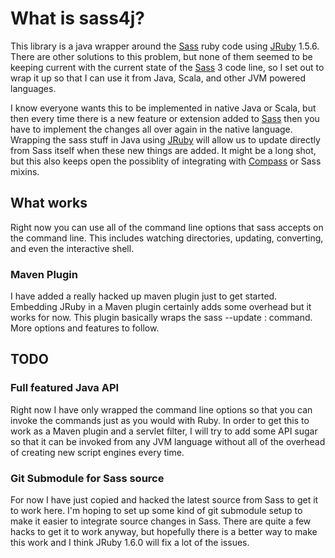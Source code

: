 # What is sass4j?
This library is a java wrapper around the [Sass] ruby code using [JRuby] 1.5.6.
There are other solutions to this problem, but none of them seemed to be keeping
current with the current state of the [Sass] 3 code line, so I set out to wrap it up
so that I can use it from Java, Scala, and other JVM powered languages.

I know everyone wants this to be implemented in native Java or Scala, but then
every time there is a new feature or extension added to [Sass] then you have to
implement the changes all over again in the native language.  Wrapping the sass
stuff in Java using [JRuby] will allow us to update directly from Sass itself
when these new things are added.  It might be a long shot, but this also
keeps open the possiblity of integrating with [Compass](http://compass-style.org/) or Sass mixins.

## What works
Right now you can use all of the command line options that sass accepts on the
command line.  This includes watching directories, updating, converting, and
even the interactive shell.

### Maven Plugin
I have added a really hacked up maven plugin just to get started.  Embedding JRuby 
in a Maven plugin certainly adds some overhead but it works for now. This plugin
basically wraps the sass --update <from>:<to> command.  More options and features
to follow.


## TODO
### Full featured Java API
Right now I have only wrapped the command line options so that you can invoke
the commands just as you would with Ruby.  In order to get this to work as a Maven
plugin and a servlet filter, I will try to add some API sugar so that it can be
invoked from any JVM language without all of the overhead of creating new script
engines every time.

### Git Submodule for Sass source
For now I have just copied and hacked the latest source from Sass to get it to work here.
I'm hoping to set up some kind of git submodule setup to make it easier to integrate source
changes in Sass.  There are quite a few hacks to get it to work anyway, but hopefully
there is a better way to make this work and I think JRuby 1.6.0 will fix a lot of the issues.

[Sass]: http://sass-lang.com
[JRuby]: http://jruby.org